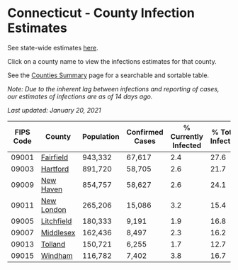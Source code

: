 # Connecticut - County Infection Estimates

See state-wide estimates [here](/infections/us-ct).

Click on a county name to view the infections estimates for that county.

See the [Counties Summary](/infections/summary-counties) page for a searchable and sortable table.

*Note: Due to the inherent lag between infections and reporting of cases, our estimates of infections are as of 14 days ago.*

*Last updated: January 20, 2021*

|   FIPS Code |                   County |   Population |   Confirmed Cases |   % Currently Infected |   % Total Infected |
|-------------|--------------------------|--------------|-------------------|------------------------|--------------------|
|       09001 |   [Fairfield](fairfield) |      943,332 |            67,617 |                    2.4 |               27.6 |
|       09003 |     [Hartford](hartford) |      891,720 |            58,705 |                    2.6 |               21.7 |
|       09009 |   [New Haven](new-haven) |      854,757 |            58,627 |                    2.6 |               24.1 |
|       09011 | [New London](new-london) |      265,206 |            15,086 |                    3.2 |               15.4 |
|       09005 | [Litchfield](litchfield) |      180,333 |             9,191 |                    1.9 |               16.8 |
|       09007 |   [Middlesex](middlesex) |      162,436 |             8,497 |                    2.3 |               16.2 |
|       09013 |       [Tolland](tolland) |      150,721 |             6,255 |                    1.7 |               12.7 |
|       09015 |       [Windham](windham) |      116,782 |             7,402 |                    3.8 |               16.7 |